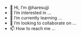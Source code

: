 - 👋 Hi, I’m @haresujji
- 👀 I’m interested in ...
- 🌱 I’m currently learning ...
- 💞️ I’m looking to collaborate on ...
- 📫 How to reach me ...

<!---
haresujji/haresujji is a ✨ special ✨ repository because its `README.md` (this file) appears on your GitHub profile.
You can click the Preview link to take a look at your changes.
--->
